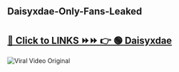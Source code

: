 
 ## Daisyxdae-Only-Fans-Leaked

# <h2><a href="https://clipsfans.com/Daisyxdae&ref=git">🔗 Click to LINKS ⏩⏩ 👉 🟢 Daisyxdae </a></h2>

<a href="https://clipsfans.com/Daisyxdae&ref=git" rel="nofollow" data-target="animated-image.originalLink"><img src="https://i.ibb.co.com/xMMVF88/686577567.gif" alt="Viral Video Original" style="max-width: 100%; display: inline-block;" data-target="animated-image.originalImage"></a>
